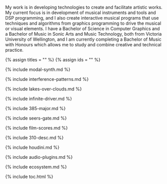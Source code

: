 My work is in developing technologies to create and facilitate artistic works. My current focus is in development of musical instruments and tools and DSP programming, and I also create interactive musical programs that use techniques and algorithms from graphics programming to drive the musical or visual elements. I have a Bachelor of Science in Computer Graphics and a Bachelor of Music in Sonic Arts and Music Technology, both from Victoria University of Wellington, and I am currently completing a Bachelor of Music with Honours which allows me to study and combine creative and technical practice.

{% assign titles = "" %}
{% assign ids = "" %}

{% include modal-synth.md %}

{% include interference-patterns.md %}

{% include lakes-over-clouds.md %}

{% include infinite-driver.md %}

{% include 385-major.md %}

{% include seers-gate.md %}

{% include film-scores.md %}

{% include 310-desc.md %}

{% include houdini.md %}

{% include audio-plugins.md %}

{% include ecosystem.md %}

{% include toc.html %}
